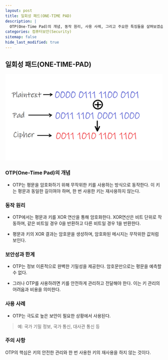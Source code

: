 ```yaml
---
layout: post
title: 일회성 패드(ONE-TIME PAD)
description: |
  OTP(One-Time Pad)의 개념, 동작 원리, 사용 사례, 그리고 주요한 특징들을 살펴보겠습니다.
categories: 컴퓨터보안(Security)
sitemap: false
hide_last_modified: true
---
```

## 일회성 패드(ONE-TIME-PAD)

![800x400](/assets/img/blog/otp_overview_example.png "OTP(ONE-TIME-PAD)")

### OTP(One-Time Pad)의 개념
- OTP는 평문을 암호화하기 위해 무작위한 키를 사용하는 방식으로 동작한다. 이 키는 평문과 동일한 길이여야 하며, 한 번 사용한 키는 재사용하지 않는다.

### 동작 원리
- OTP에서는 평문과 키를 XOR 연산을 통해 암호화한다. XOR연산은 비트 단위로 작동하며, 같은 비트일 경우 0을 반환하고 다른 비트일 경우 1을 반환한다.

- 평문과 키의 XOR 결과는 암호문을 생성하며, 암호화된 메시지는 무작위한 값처럼 보인다.

### 보안성과 한계
- OTP는 정보 이론적으로 완벽한 기밀성을 제공한다. 암호문만으로는 평문을 예측할 수 없다.

- 그러나 OTP를 사용하려면 키를 안전하게 관리하고 전달해야 한다. 이는 키 관리의 어려움과 비용을 의미한다.

### 사용 사례
- OTP는 극도로 높은 보안이 필요한 상황에서 사용된다.

> 예: 국가 기밀 정보, 국가 통신, 대사관 통신 등

### 주의 사항

OTP의 핵심은 키의 안전한 관리와 한 번 사용한 키의 재사용을 하지 않는 것이다.
